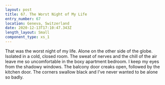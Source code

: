 ```yaml
---
layout: post
title: 67. The Worst Night of My Life
entry_number: 67
location: Geneva, Switzerland
date: 2020-12-13T17:10:47.343Z
length_layout: Small
component_type: xs_1
---
```

That was the worst night of my life. Alone on the other side of the globe. Isolated in a cold, closed room. The sweat of nerves and the chill of the air leave me so uncomfortable in the boxy apartment bedroom. I keep my eyes from the shadowy windows. The balcony door creaks open, followed by the kitchen door. The corners swallow black and I’ve never wanted to be alone so badly. 
